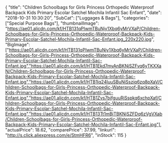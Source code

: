 {
	"title": "Children Schoolbags for Girls Princess Orthopedic Waterproof Backpack Kids Primary Escolar Satchel Mochila Infantil Sac Enfant",
	"date": "2018-10-31 10:30:20",
	"SubCat": ["Luggages & Bags"],
	"categories": ["Special Purpose Bags"],
	"thumbnailImage": "https://ae01.alicdn.com/kf/HTB131qPIwmTBuNjy1Xbq6yMrVXaP/Children-Schoolbags-for-Girls-Princess-Orthopedic-Waterproof-Backpack-Kids-Primary-Escolar-Satchel-Mochila-Infantil-Sac-Enfant.jpg_220x220.jpg",
	"BigImage": ["https://ae01.alicdn.com/kf/HTB131qPIwmTBuNjy1Xbq6yMrVXaP/Children-Schoolbags-for-Girls-Princess-Orthopedic-Waterproof-Backpack-Kids-Primary-Escolar-Satchel-Mochila-Infantil-Sac-Enfant.jpg","https://ae01.alicdn.com/kf/HTB1Ekd7myAnBKNjSZFvq6yTKXXaN/Children-Schoolbags-for-Girls-Princess-Orthopedic-Waterproof-Backpack-Kids-Primary-Escolar-Satchel-Mochila-Infantil-Sac-Enfant.jpg","https://ae01.alicdn.com/kf/HTB1lq24IuuSBuNjSsziq6zq8pXaV/Children-Schoolbags-for-Girls-Princess-Orthopedic-Waterproof-Backpack-Kids-Primary-Escolar-Satchel-Mochila-Infantil-Sac-Enfant.jpg","https://ae01.alicdn.com/kf/HTB1Zvs7bjfguuRjSspkq6xchpXaf/Children-Schoolbags-for-Girls-Princess-Orthopedic-Waterproof-Backpack-Kids-Primary-Escolar-Satchel-Mochila-Infantil-Sac-Enfant.jpg","https://ae01.alicdn.com/kf/HTB13Tt1mBjTBKNjSZFDq6zVgVXab/Children-Schoolbags-for-Girls-Princess-Orthopedic-Waterproof-Backpack-Kids-Primary-Escolar-Satchel-Mochila-Infantil-Sac-Enfant.jpg"],
	"actualPrice": 18.62,
	"comparePrice": 37.99,
	"linkurl": "http://s.click.aliexpress.com/e/StmHFR6",
	"inStock": 115
}
